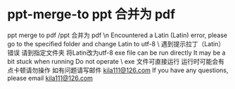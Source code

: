 # ppt-merge-to  ppt 合并为 pdf
ppt merge to pdf  /ppt 合并为 pdf \n
Encountered a Latin (Latin) error, please go to the specified folder and change Latin to utf-8 \ 遇到提示拉丁（Latin）错误 请到指定文件夹 将Latin改为utf-8
exe file can be run directly It may be a bit stuck when running Do not operate \  exe 文件可直接运行 运行时可能会有点卡顿请勿操作
如有问题请写邮件                           kila111@126.com
If you have any questions, please email   kila111@126.com
